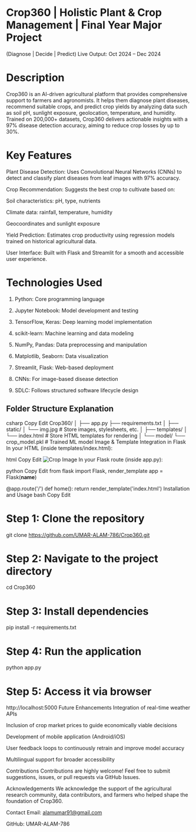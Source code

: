# Crop360 | Holistic Plant & Crop Management | Final Year Major Project
(Diagnose | Decide | Predict)
Live Output: Oct 2024 – Dec 2024

# Description
Crop360 is an AI-driven agricultural platform that provides comprehensive support to farmers and agronomists. It helps them diagnose plant diseases, recommend suitable crops, and predict crop yields by analyzing data such as soil pH, sunlight exposure, geolocation, temperature, and humidity.
Trained on 200,000+ datasets, Crop360 delivers actionable insights with a 97% disease detection accuracy, aiming to reduce crop losses by up to 30%.

# Key Features
Plant Disease Detection: Uses Convolutional Neural Networks (CNNs) to detect and classify plant diseases from leaf images with 97% accuracy.

Crop Recommendation: Suggests the best crop to cultivate based on:

Soil characteristics: pH, type, nutrients

Climate data: rainfall, temperature, humidity

Geocoordinates and sunlight exposure

Yield Prediction: Estimates crop productivity using regression models trained on historical agricultural data.

User Interface: Built with Flask and Streamlit for a smooth and accessible user experience.

# Technologies Used
1. Python: Core programming language

2. Jupyter Notebook: Model development and testing

3. TensorFlow, Keras: Deep learning model implementation

4. scikit-learn: Machine learning and data modeling

5. NumPy, Pandas: Data preprocessing and manipulation

6. Matplotlib, Seaborn: Data visualization

7. Streamlit, Flask: Web-based deployment

8. CNNs: For image-based disease detection

9. SDLC: Follows structured software lifecycle design

## Folder Structure Explanation
csharp
Copy
Edit
Crop360/
│
├── app.py
├── requirements.txt
│
├── static/
│   └── img.jpg         # Store images, stylesheets, etc.
│
├── templates/
│   └── index.html      # Store HTML templates for rendering
│
└── model/
    └── crop_model.pkl  # Trained ML model
Image & Template Integration in Flask
In your HTML (inside templates/index.html):

html
Copy
Edit
<img src="{{ url_for('static', filename='img.jpg') }}" alt="Crop Image">
In your Flask route (inside app.py):

python
Copy
Edit
from flask import Flask, render_template
app = Flask(__name__)

@app.route('/')
def home():
    return render_template('index.html')
Installation and Usage
bash
Copy
Edit
# Step 1: Clone the repository
git clone https://github.com/UMAR-ALAM-786/Crop360.git

# Step 2: Navigate to the project directory
cd Crop360

# Step 3: Install dependencies
pip install -r requirements.txt

# Step 4: Run the application
python app.py

# Step 5: Access it via browser
http://localhost:5000
Future Enhancements
Integration of real-time weather APIs

Inclusion of crop market prices to guide economically viable decisions

Development of mobile application (Android/iOS)

User feedback loops to continuously retrain and improve model accuracy

Multilingual support for broader accessibility

Contributions
Contributions are highly welcome!
Feel free to submit suggestions, issues, or pull requests via GitHub Issues.

Acknowledgements
We acknowledge the support of the agricultural research community, data contributors, and farmers who helped shape the foundation of Crop360.

Contact
Email: alamumar91@gmail.com

GitHub: UMAR-ALAM-786
